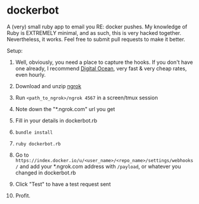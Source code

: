 dockerbot
=========

A (very) small ruby app to email you RE: docker pushes. My knowledge of Ruby is EXTREMELY minimal, and as such, this is very hacked together. Nevertheless, it works. Feel free to submit pull requests to make it better.

Setup:

1. Well, obviously, you need a place to capture the hooks. If you don't have one already, I recommend [Digital Ocean](https://www.digitalocean.com/?refcode=065a2af49fd4), very fast & very cheap rates, even hourly.

2. Download and unzip [ngrok](https://dl.ngrok.com/linux_386/ngrok.zip)

3. Run `<path_to_ngrok>/ngrok 4567` in a screen/tmux session

4. Note down the "\*.ngrok.com" url you get

5. Fill in your details in dockerbot.rb

6. `bundle install`

7. `ruby dockerbot.rb`

8. Go to `https://index.docker.io/u/<user_name>/<repo_name>/settings/webhooks/` and add your *.ngrok.com address with `/payload`, or whatever you changed in dockerbot.rb

9. Click "Test" to have a test request sent

10. Profit.
